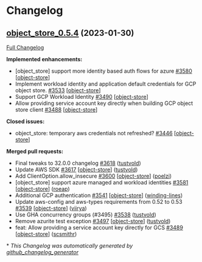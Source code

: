 <!---
  Licensed to the Apache Software Foundation (ASF) under one
  or more contributor license agreements.  See the NOTICE file
  distributed with this work for additional information
  regarding copyright ownership.  The ASF licenses this file
  to you under the Apache License, Version 2.0 (the
  "License"); you may not use this file except in compliance
  with the License.  You may obtain a copy of the License at

    http://www.apache.org/licenses/LICENSE-2.0

  Unless required by applicable law or agreed to in writing,
  software distributed under the License is distributed on an
  "AS IS" BASIS, WITHOUT WARRANTIES OR CONDITIONS OF ANY
  KIND, either express or implied.  See the License for the
  specific language governing permissions and limitations
  under the License.
-->

# Changelog

## [object_store_0.5.4](https://github.com/apache/arrow-rs/tree/object_store_0.5.4) (2023-01-30)

[Full Changelog](https://github.com/apache/arrow-rs/compare/object_store_0.5.3...object_store_0.5.4)

**Implemented enhancements:**

- \[object\_store\] support more identity based auth flows for azure [\#3580](https://github.com/apache/arrow-rs/issues/3580) [[object-store](https://github.com/apache/arrow-rs/labels/object-store)]
- Implement workload identity and application default credentials for GCP object store. [\#3533](https://github.com/apache/arrow-rs/issues/3533) [[object-store](https://github.com/apache/arrow-rs/labels/object-store)]
- Support GCP Workload Identity [\#3490](https://github.com/apache/arrow-rs/issues/3490) [[object-store](https://github.com/apache/arrow-rs/labels/object-store)]
- Allow providing service account key directly when building GCP object store client [\#3488](https://github.com/apache/arrow-rs/issues/3488) [[object-store](https://github.com/apache/arrow-rs/labels/object-store)]

**Closed issues:**

- object\_store: temporary aws credentials not refreshed? [\#3446](https://github.com/apache/arrow-rs/issues/3446) [[object-store](https://github.com/apache/arrow-rs/labels/object-store)]

**Merged pull requests:**

- Final tweaks to 32.0.0 changelog [\#3618](https://github.com/apache/arrow-rs/pull/3618) ([tustvold](https://github.com/tustvold))
- Update AWS SDK [\#3617](https://github.com/apache/arrow-rs/pull/3617) [[object-store](https://github.com/apache/arrow-rs/labels/object-store)] ([tustvold](https://github.com/tustvold))
- Add ClientOption.allow\_insecure [\#3600](https://github.com/apache/arrow-rs/pull/3600) [[object-store](https://github.com/apache/arrow-rs/labels/object-store)] ([poelzi](https://github.com/poelzi))
- \[object\_store\] support azure managed and workload identities [\#3581](https://github.com/apache/arrow-rs/pull/3581) [[object-store](https://github.com/apache/arrow-rs/labels/object-store)] ([roeap](https://github.com/roeap))
- Additional GCP authentication [\#3541](https://github.com/apache/arrow-rs/pull/3541) [[object-store](https://github.com/apache/arrow-rs/labels/object-store)] ([winding-lines](https://github.com/winding-lines))
- Update aws-config and aws-types requirements from 0.52 to 0.53 [\#3539](https://github.com/apache/arrow-rs/pull/3539) [[object-store](https://github.com/apache/arrow-rs/labels/object-store)] ([viirya](https://github.com/viirya))
- Use GHA concurrency groups \(\#3495\) [\#3538](https://github.com/apache/arrow-rs/pull/3538) ([tustvold](https://github.com/tustvold))
- Remove azurite test exception [\#3497](https://github.com/apache/arrow-rs/pull/3497) [[object-store](https://github.com/apache/arrow-rs/labels/object-store)] ([tustvold](https://github.com/tustvold))
- feat: Allow providing a service account key directly for GCS [\#3489](https://github.com/apache/arrow-rs/pull/3489) [[object-store](https://github.com/apache/arrow-rs/labels/object-store)] ([scsmithr](https://github.com/scsmithr))



\* *This Changelog was automatically generated by [github_changelog_generator](https://github.com/github-changelog-generator/github-changelog-generator)*
